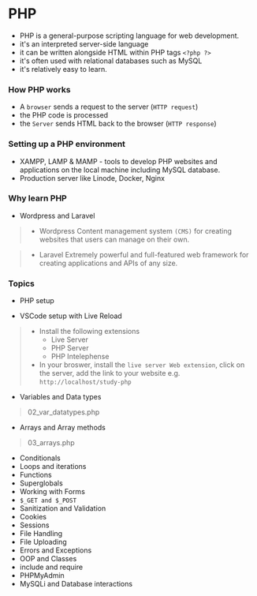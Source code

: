 # PHP
* PHP is a general-purpose scripting language for web development.
* it's an interpreted server-side language
* it can be written alongside HTML within PHP tags `<?php ?>`
* it's often used with relational databases such as MySQL
* it's relatively easy to learn.

### How PHP works
* A `browser` sends a request to the server (`HTTP request`)
* the PHP code is processed 
* the `Server` sends HTML back to the browser (`HTTP response`)

### Setting up a PHP environment
* XAMPP, LAMP & MAMP - tools to develop PHP websites and applications on the local machine including MySQL database.
* Production server like Linode, Docker, Nginx

### Why learn PHP
* Wordpress and Laravel
>* Wordpress
> Content management system `(CMS)` for creating websites that users can manage on their own.

> * Laravel
> Extremely powerful and full-featured web framework for creating applications and APIs of any size. 

### Topics
* PHP setup

* VSCode setup with Live Reload
>* Install the following extensions
>   * Live Server
>   * PHP Server
>   * PHP Intelephense
>* In your broswer, install the `live server Web extension`, click on the server, add the link to your website e.g. `http://localhost/study-php`

* Variables and Data types
> 02_var_datatypes.php

* Arrays and Array methods
> 03_arrays.php  

* Conditionals
* Loops and iterations
* Functions
* Superglobals
* Working with Forms
* `$_GET and $_POST`
* Sanitization and Validation
* Cookies
* Sessions
* File Handling
* File Uploading
* Errors and Exceptions
* OOP and Classes
* include and require
* PHPMyAdmin
* MySQLi and Database interactions 